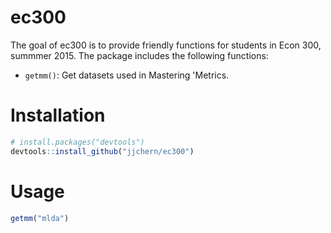 <!-- README.md is generated from README.Rmd. Please edit that file -->
ec300
=====

The goal of ec300 is to provide friendly functions for students in Econ 300, summmer 2015. The package includes the following functions:

-   `getmm()`: Get datasets used in Mastering 'Metrics.

Installation
============

``` r
# install.packages("devtools")
devtools::install_github("jjchern/ec300")
```

Usage
=====

``` r
getmm("mlda")
```
